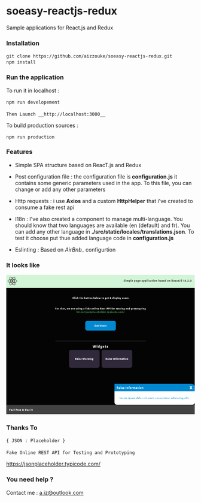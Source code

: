 # soeasy-reactjs-redux
Sample applications for React.js and Redux

### Installation

```
git clone https://github.com/aizzouke/soeasy-reactjs-redux.git
npm install
```

### Run the application

To run it in localhost :

```
npm run developement

Then Launch __http://localhost:3000__
```

To build production sources :

```
npm run production
```

### Features
- Simple SPA structure based on ReacT.js and Redux

- Post configuration file : the configuration file is __configuration.js__ it contains some generic parameters used in the app. To this file, you can change or add any other parameters

- Http requests : i use __Axios__ and a custom __HttpHelper__ that i've created to consume a fake rest api

- I18n : I've also created a component to manage multi-language. You should know that two languages are available (en (default) and fr). You can add any other language in __./src/static/locales/translations.json__. To test it choose put thue added language code in __configuration.js__

- Eslinting : Based on _AirBnb__ configurtion

### It looks like 

![alt text](https://github.com/aizzouke/soeasy-reactjs-redux/blob/master/it_look_like.png)

### Thanks To 

```
{ JSON : Placeholder }

Fake Online REST API for Testing and Prototyping 
```

https://jsonplaceholder.typicode.com/

### You need help ?
Contact me : a.iz@outlook.com 
